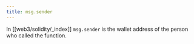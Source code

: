 ```yaml
---
title: msg.sender
---
```


In [[web3/solidity/_index]] `msg.sender` is the wallet address of the person who called the function.
